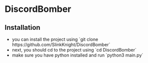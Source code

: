 # DiscordBomber

<h2>Installation</h2>

<ul>
  <li> you can install the project using `git clone https://github.com/SlinkKnight/DiscordBomber`
  <li> next, you should cd to the project using `cd DiscordBomber`
  <li> make sure you have python installed and run `python3 main.py`
